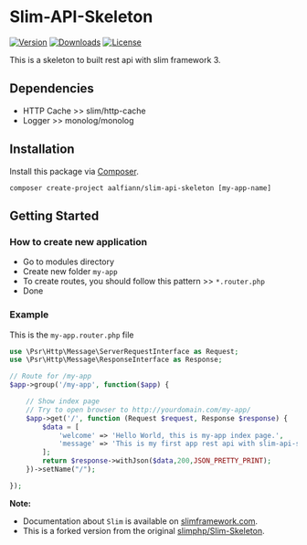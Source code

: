 # Slim-API-Skeleton

[![Version](https://img.shields.io/packagist/v/aalfiann/slim-api-skeleton.svg)](https://packagist.org/packages/aalfiann/slim-api-skeleton)
[![Downloads](https://img.shields.io/packagist/dt/aalfiann/slim-api-skeleton.svg)](https://packagist.org/packages/aalfiann/slim-api-skeleton)
[![License](https://img.shields.io/packagist/l/aalfiann/slim-api-skeleton.svg)](https://github.com/aalfiann/slim-api-skeleton/blob/HEAD/LICENSE.md)

This is a skeleton to built rest api with slim framework 3. 

## Dependencies
- HTTP Cache >> slim/http-cache
- Logger >> monolog/monolog

## Installation

Install this package via [Composer](https://getcomposer.org/).
```
composer create-project aalfiann/slim-api-skeleton [my-app-name]
```

## Getting Started

### How to create new application
- Go to modules directory
- Create new folder `my-app`
- To create routes, you should follow this pattern >> `*.router.php`
- Done

### Example
This is the `my-app.router.php` file
```php
use \Psr\Http\Message\ServerRequestInterface as Request;
use \Psr\Http\Message\ResponseInterface as Response;

// Route for /my-app
$app->group('/my-app', function($app) {

    // Show index page
    // Try to open browser to http://yourdomain.com/my-app/
    $app->get('/', function (Request $request, Response $response) {
        $data = [
            'welcome' => 'Hello World, this is my-app index page.',
            'message' => 'This is my first app rest api with slim-api-skeleton.'
        ];
        return $response->withJson($data,200,JSON_PRETTY_PRINT);
    })->setName("/");

});
```

**Note:**  
- Documentation about `Slim` is available on [slimframework.com](http://slimframework.com).
- This is a forked version from the original [slimphp/Slim-Skeleton](https://github.com/slimphp/Slim-Skeleton).